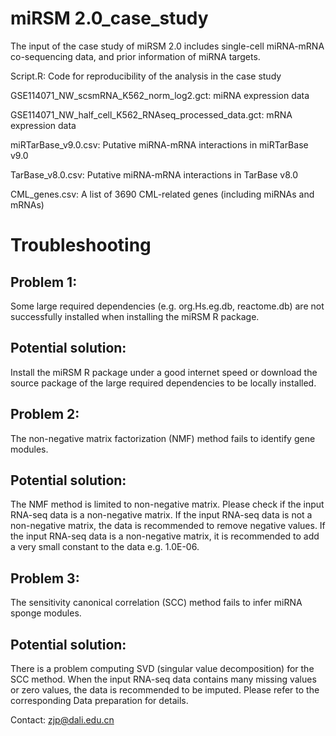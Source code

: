# miRSM 2.0_case_study
The input of the case study of miRSM 2.0 includes single-cell miRNA-mRNA co-sequencing data, and prior information of miRNA targets.

Script.R: Code for reproducibility of the analysis in the case study

GSE114071_NW_scsmRNA_K562_norm_log2.gct: miRNA expression data

GSE114071_NW_half_cell_K562_RNAseq_processed_data.gct: mRNA expression data

miRTarBase_v9.0.csv: Putative miRNA-mRNA interactions in miRTarBase v9.0

TarBase_v8.0.csv: Putative miRNA-mRNA interactions in TarBase v8.0

CML_genes.csv: A list of 3690 CML-related genes (including miRNAs and mRNAs)

# Troubleshooting
## Problem 1:
Some large required dependencies (e.g. org.Hs.eg.db, reactome.db) are not successfully installed when installing the miRSM R package.

## Potential solution: 
Install the miRSM R package under a good internet speed or download the source package of the large required dependencies to be locally installed. 

## Problem 2:
The non-negative matrix factorization (NMF) method fails to identify gene modules.

## Potential solution: 
The NMF method is limited to non-negative matrix. Please check if the input RNA-seq data is a non-negative matrix. If the input RNA-seq data is not a non-negative matrix, the data is recommended to remove negative values. If the input RNA-seq data is a non-negative matrix, it is recommended to add a very small constant to the data e.g. 1.0E-06.

## Problem 3:
The sensitivity canonical correlation (SCC) method fails to infer miRNA sponge modules.

## Potential solution: 
There is a problem computing SVD (singular value decomposition) for the SCC method. When the input RNA-seq data contains many missing values or zero values, the data is recommended to be imputed. Please refer to the corresponding Data preparation for details.

Contact: zjp@dali.edu.cn
